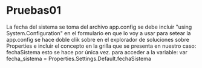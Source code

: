 # Pruebas01

 La fecha del sistema se toma del archivo app.config
 se debe incluir "using System.Configuration" en el formulario en que lo voy a usar
 para setear la app.config se hace
    doble clik sobre en el explorador de soluciones sobre Properties e incluir
    el concepto en la grilla que se presenta en nuestro caso: fechaSistema
    esto se hace por única vez.
 para acceder a la variable:
    var fecha_sistema = Properties.Settings.Default.fechaSistema
    
